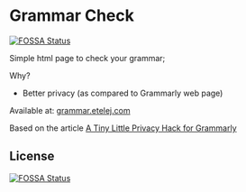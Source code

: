 # Grammar Check
[![FOSSA Status](https://app.fossa.io/api/projects/git%2Bgithub.com%2Fpeteretelej%2Fgrammar.svg?type=shield)](https://app.fossa.io/projects/git%2Bgithub.com%2Fpeteretelej%2Fgrammar?ref=badge_shield)


Simple html page to check your grammar; 

Why?
- Better privacy (as compared to Grammarly web page)

Available at: [grammar.etelej.com](https://grammar.etelej.com)

Based on the article [A Tiny Little Privacy Hack for Grammarly](https://eli4d.com/2016/05/18/a-tiny-little-privacy-hack-for-grammarly/)


## License
[![FOSSA Status](https://app.fossa.io/api/projects/git%2Bgithub.com%2Fpeteretelej%2Fgrammar.svg?type=large)](https://app.fossa.io/projects/git%2Bgithub.com%2Fpeteretelej%2Fgrammar?ref=badge_large)